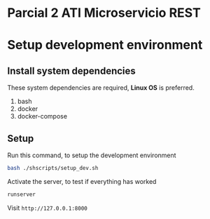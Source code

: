 # Parcial 2 ATI Microservicio REST

# Setup development environment

## Install system dependencies
These system dependencies are required, **Linux OS** is preferred.

1. bash
2. docker
3. docker-compose

## Setup

Run this command, to setup the development environment

```bash
bash ./shscripts/setup_dev.sh
```
Activate the server, to test if everything has worked

```bash
runserver
```

Visit `http://127.0.0.1:8000`
